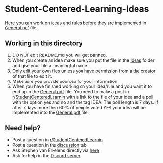 # Student-Centered-Learning-Ideas
Here you can work on ideas and rules before they are implemented in [General.pdf](https://github.com/Virtual-Learning-Lab/Student-Centered-Learning/blob/main/The%20System/General.pdf) file.

## Working in this directory
1. DO NOT edit README.md you will get banned.
2. When you create an idea make sure you put the file in the [Ideas](test.com) folder and give your file a meaningful name.
3. Only edit your own files unless you have permission from a the creator of that file to edit it.
4. Make sure you provide sources for your information.
5. When you have finished working on your idea/rule and you want it to end up in the [General.pdf](https://github.com/Virtual-Learning-Lab/Student-Centered-Learning/blob/main/The%20System/General.pdf) file. You need to make a post in [r/StudentCenteredLearnin](https://www.reddit.com/r/StudentCenteredLearin/) with a link to the file of your idea and a poll with the option yes and no and the tag IDEA. The poll length is 7 days. If after 7 days more then 60% of people voted YES your idea will be implemented into the [General.pdf](https://github.com/Virtual-Learning-Lab/Student-Centered-Learning/blob/main/The%20System/General.pdf) file.

## Need help?
- Post a question in [r/StudentCenteredLearnin](https://www.reddit.com/r/StudentCenteredLearin/)
- Post a question in the [discussion](https://github.com/Virtual-Learning-Lab/Student-Centered-Learning-Ideas/discussions) tab
- Ask Stephen van Erkelens directly via [here](https://s.reddit.com/c/18jz8mg1rxuk5)
- Ask for help in the [Discord server](https://discord.gg/PGcEHdDJ3t)
